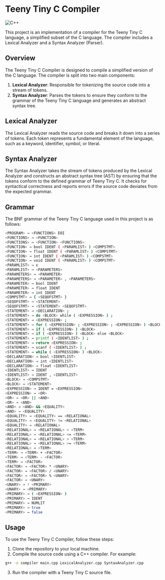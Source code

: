 # Teeny Tiny C Compiler

![C++](https://img.shields.io/badge/c++-%2300599C.svg?style=for-the-badge&logo=c%2B%2B&logoColor=white)

This project is an implementation of a compiler for the Teeny Tiny C language, a simplified subset of the C language. The compiler includes a Lexical Analyzer and a Syntax Analyzer (Parser).

## Overview

The Teeny Tiny C Compiler is designed to compile a simplified version of the C language. The compiler is split into two main components:

1. **Lexical Analyzer**: Responsible for tokenizing the source code into a stream of tokens.
2. **Syntax Analyzer**: Parses the tokens to ensure they conform to the grammar of the Teeny Tiny C language and generates an abstract syntax tree.

## Lexical Analyzer

The Lexical Analyzer reads the source code and breaks it down into a series of tokens. Each token represents a fundamental element of the language, such as a keyword, identifier, symbol, or literal.

## Syntax Analyzer

The Syntax Analyzer takes the stream of tokens produced by the Lexical Analyzer and constructs an abstract syntax tree (AST) by ensuring that the tokens conform to the defined grammar of Teeny Tiny C. It checks for syntactical correctness and reports errors if the source code deviates from the expected grammar.

## Grammar

The BNF grammar of the Teeny Tiny C language used in this project is as follows:

```bash
<PROGRAM> → <FUNCTIONS> EOI
<FUNCTIONS> → <FUNCTION>
<FUNCTIONS> → <FUNCTION> <FUNCTIONS>
<FUNCTION> → bool IDENT ( <PARAMLIST> ) <COMPSTMT>
<FUNCTION> → float IDENT ( <PARAMLIST> ) <COMPSTMT>
<FUNCTION> → int IDENT ( <PARAMLIST> ) <COMPSTMT>
<FUNCTION> → void IDENT ( <PARAMLIST> ) <COMPSTMT>
<PARAMLIST> → ε
<PARAMLIST> → <PARAMETERS>
<PARAMETERS> → <PARAMETER>
<PARAMETERS> → <PARAMETER> , <PARAMETERS>
<PARAMETER> → bool IDENT
<PARAMETER> → float IDENT
<PARAMETER> → int IDENT
<COMPSTMT> → { <SEQOFSTMT> }
<SEQOFSTMT> → <STATEMENT>
<SEQOFSTMT> → <STATEMENT> <SEQOFSTMT>
<STATEMENT> → <DECLARATION> ;
<STATEMENT> → do <BLOCK> while ( <EXPRESSION> ) ;
<STATEMENT> → <EXPRESSION> ;
<STATEMENT> → for ( <EXPRESSION> ; <EXPRESSION> ; <EXPRESSION> ) <BLOCK>
<STATEMENT> → if ( <EXPRESSION> ) <BLOCK>
<STATEMENT> → if ( <EXPRESSION> ) <BLOCK> else <BLOCK>
<STATEMENT> → printf ( <IDENTLIST> ) ;
<STATEMENT> → return <EXPRESSION> ;
<STATEMENT> → scanf ( <IDENTLIST> ) ;
<STATEMENT> → while ( <EXPRESSION> ) <BLOCK>
<DECLARATION> → bool <IDENTLIST>
<DECLARATION> → int <IDENTLIST>
<DECLARATION> → float <IDENTLIST>
<IDENTLIST> → IDENT
<IDENTLIST> → IDENT , <IDENTLIST>
<BLOCK> → <COMPSTMT>
<BLOCK> → <STATEMENT>
<EXPRESSION> → IDENT = <EXPRESSION>
<EXPRESSION> → <OR>
<OR> → <OR> || <AND>
<OR> → <AND>
<AND> → <AND> && <EQUALITY>
<AND> → <EQUALITY>
<EQUALITY> → <EQUALITY> == <RELATIONAL>
<EQUALITY> → <EQUALITY> != <RELATIONAL>
<EQUALITY> → <RELATIONAL>
<RELATIONAL> → <RELATIONAL> < <TERM>
<RELATIONAL> → <RELATIONAL> <= <TERM>
<RELATIONAL> → <RELATIONAL> > <TERM>
<RELATIONAL> → <RELATIONAL> >= <TERM>
<RELATIONAL> → <TERM>
<TERM> → <TERM> + <FACTOR>
<TERM> → <TERM> - <FACTOR>
<TERM> → <FACTOR>
<FACTOR> → <FACTOR> * <UNARY>
<FACTOR> → <FACTOR> / <UNARY>
<FACTOR> → <FACTOR> % <UNARY>
<FACTOR> → <UNARY>
<UNARY> → ! <PRIMARY>
<UNARY> → <PRIMARY>
<PRIMARY> → ( <EXPRESSION> )
<PRIMARY> → IDENT
<PRIMARY> → NUMLIT
<PRIMARY> → true
<PRIMARY> → false
```

## Usage

To use the Teeny Tiny C Compiler, follow these steps:

1. Clone the repository to your local machine.
2. Compile the source code using a C++ compiler. For example:

```bash
g++ -o compiler main.cpp LexicalAnalyzer.cpp SyntaxAnalyzer.cpp
```
3. Run the compiler with a Teeny Tiny C source file.
